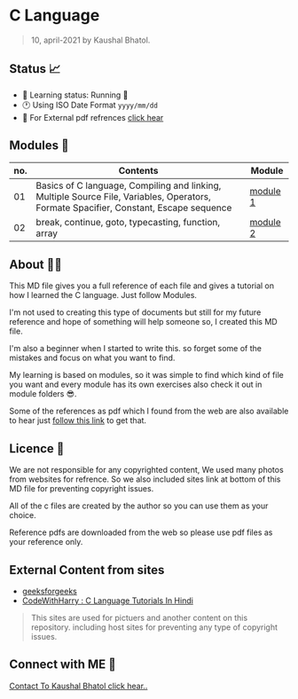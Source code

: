 # C Language

>10, april-2021 by Kaushal Bhatol.

## Status 📈

* 📖 Learning status: Running 📗
* 🕐 Using ISO Date Format `yyyy/mm/dd`
* 📂 For External pdf refrences [click hear][reference-folder]

## Modules 📑

no. | Contents                                                                                                                               | Module
----|----------------------------------------------------------------------------------------------------------------------------------------|------------------------------------
01  | Basics of C language, Compiling and linking, Multiple Source File, Variables, Operators, Formate Spacifier, Constant, Escape sequence  |[module 1](module_1/README.md)
02  | break, continue, goto, typecasting, function, array                                                                                    |[module 2](module_2/README.md)

## About 👷‍♂️

This MD file gives you a full reference of each file and gives a tutorial on how I learned the C language. Just follow Modules.

I'm not used to creating this type of documents but still for my future reference and hope of something will help someone so, I created this MD file.

I'm also a beginner when I started to write this. so forget some of the mistakes and focus on what you want to find.

My learning is based on modules, so it was simple to find which kind of file you want and every module has its own exercises also check it out in module folders 😎.

Some of the references as pdf which I found from the web are also available to hear just [follow this link](assets/reference/) to get that.

## Licence 🔐

We are not responsible for any copyrighted content, We used many photos from websites for refrence. So we also included sites link at bottom of this MD file for preventing copyright issues.

All of the c files are created by the author so you can use them as your choice.

Reference pdfs are downloaded from the web so please use pdf files as your reference only.

## External Content from sites

* [geeksforgeeks](https://www.geeksforgeeks.org/)
* [CodeWithHarry : C Language Tutorials In Hindi](https://www.youtube.com/playlist?list=PLu0W_9lII9aiXlHcLx-mDH1Qul38wD3aR)

> This sites are used for pictuers and another content on this repository. including host sites for preventing any type of copyright issues.

## Connect with ME 📱

[Contact To Kaushal Bhatol click hear..](http://kaushal.my-style.in/me/)

<!-- link area -->
[reference-folder]: reference/
